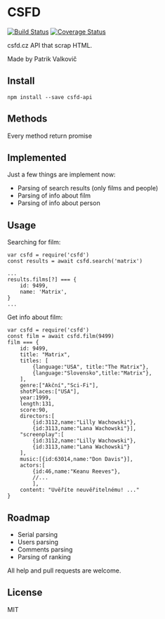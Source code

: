 # CSFD 

[![Build Status](https://travis-ci.org/PatrikValkovic/csfd-api.svg?branch=dev)](https://travis-ci.org/PatrikValkovic/csfd-api) [![Coverage Status](https://coveralls.io/repos/github/PatrikValkovic/csfd-api/badge.svg?branch=dev)](https://coveralls.io/github/PatrikValkovic/csfd-api?branch=dev)

csfd.cz API that scrap HTML.

Made by Patrik Valkovič


## Install

```
npm install --save csfd-api
```

## Methods

Every method return promise

## Implemented

Just a few things are implement now:
- Parsing of search results (only films and people)
- Parsing of info about film
- Parsing of info about person

## Usage

Searching for film: 

```ecmascript 6
var csfd = require('csfd')
const results = await csfd.search('matrix')

...
results.films[?] === {
    id: 9499, 
    name: 'Matrix',
}
...
```

Get info about film:

```ecmascript 6
var csfd = require('csfd')
const film = await csfd.film(9499)
film === {
    id: 9499,
    title: "Matrix",
    titles: [
        {language:"USA", title:"The Matrix"},
        {language:"Slovensko",title:"Matrix"},
    ],
    genre:["Akční","Sci-Fi"],
    shotPlaces:["USA"],
    year:1999,
    length:131,
    score:90,
    directors:[
        {id:3112,name:"Lilly Wachowski"},
        {id:3113,name:"Lana Wachowski"}],
    "screenplay":[
        {id:3112,name:"Lilly Wachowski"},
        {id:3113,name:"Lana Wachowski"}
    ],
    music:[{id:63014,name:"Don Davis"}],
    actors:[
        {id:46,name:"Keanu Reeves"},
        //...
        ],
    content: "Uvěříte neuvěřitelnému! ..."
}

```

## Roadmap

- Serial parsing
- Users parsing
- Comments parsing
- Parsing of ranking

All help and pull requests are welcome.


## License

MIT
